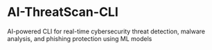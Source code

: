 # AI-ThreatScan-CLI
AI-powered CLI for real-time cybersecurity threat detection, malware analysis, and phishing protection using ML models

